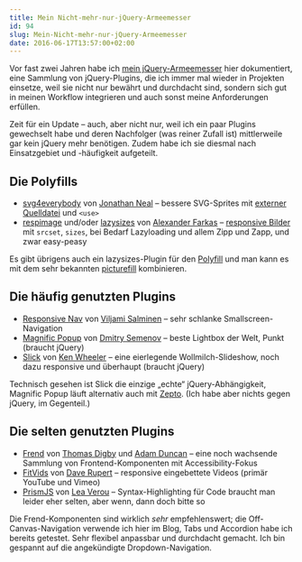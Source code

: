 ```yaml
---
title: Mein Nicht-mehr-nur-jQuery-Armeemesser
id: 94
slug: Mein-Nicht-mehr-nur-jQuery-Armeemesser
date: 2016-06-17T13:57:00+02:00
---
```


Vor fast zwei Jahren habe ich [mein jQuery-Armeemesser](/archiv/55/Mein-jQuery-Armeemesser.html) hier dokumentiert, eine Sammlung von jQuery-Plugins, die ich immer mal wieder in Projekten einsetze, weil sie nicht nur bewährt und durchdacht sind, sondern sich gut in meinen Workflow integrieren und auch sonst meine Anforderungen erfüllen.

Zeit für ein Update – auch, aber nicht nur, weil ich ein paar Plugins gewechselt habe und deren Nachfolger (was reiner Zufall ist) mittlerweile gar kein jQuery mehr benötigen. Zudem habe ich sie diesmal nach Einsatzgebiet und -häufigkeit aufgeteilt.

## Die Polyfills

-   [svg4everybody](https://github.com/jonathantneal/svg4everybody) von [Jonathan Neal](https://twitter.com/jon_neal) – bessere SVG-Sprites mit [externer Quelldatei](https://css-tricks.com/svg-use-external-source/) und `<use>`
-   [respimage](https://github.com/aFarkas/respimage) und/oder [lazysizes](https://github.com/aFarkas/lazysizes) von [Alexander Farkas](https://github.com/aFarkas) – [responsive Bilder](https://github.com/aFarkas) mit `srcset`, `sizes`, bei Bedarf Lazyloading und allem Zipp und Zapp, und zwar easy-peasy

Es gibt übrigens auch ein lazysizes-Plugin für den [Polyfill](https://github.com/aFarkas/lazysizes/tree/gh-pages/plugins/respimg) und man kann es mit dem sehr bekannten [picturefill](https://github.com/scottjehl/picturefill) kombinieren.

## Die häufig genutzten Plugins

-   [Responsive Nav](https://github.com/viljamis/responsive-nav.js) von [Viljami Salminen](https://twitter.com/viljamis) – sehr schlanke Smallscreen-Navigation
-   [Magnific Popup](https://github.com/dimsemenov/Magnific-Popup) von [Dmitry Semenov](https://twitter.com/dimsemenov) – beste Lightbox der Welt, Punkt (braucht jQuery)
-   [Slick](https://github.com/kenwheeler/slick/) von [Ken Wheeler](http://kenwheeler.github.io) – eine eierlegende Wollmilch-Slideshow, noch dazu responsive und überhaupt (braucht jQuery)

Technisch gesehen ist Slick die einzige „echte“ jQuery-Abhängigkeit, Magnific Popup läuft alternativ auch mit [Zepto](http://zeptojs.com). (Ich habe aber nichts gegen jQuery, im Gegenteil.)

## Die selten genutzten Plugins

-   [Frend](https://github.com/frend/frend.co) von [Thomas Digby](https://twitter.com/thomasdigby) und [Adam Duncan](https://twitter.com/duncanadam) – eine noch wachsende Sammlung von Frontend-Komponenten mit Accessibility-Fokus
-   [FitVids](https://github.com/davatron5000/FitVids.js) von [Dave Rupert](https://twitter.com/davatron5000) – responsive eingebettete Videos (primär YouTube und Vimeo)
-   [PrismJS](https://github.com/PrismJS/prism) von [Lea Verou](https://twitter.com/LeaVerou) – Syntax-Highlighting für Code braucht man leider eher selten, aber wenn, dann doch bitte so

Die Frend-Komponenten sind wirklich _sehr_ empfehlenswert; die Off-Canvas-Navigation verwende ich hier im Blog, Tabs und Accordion habe ich bereits getestet. Sehr flexibel anpassbar und durchdacht gemacht. Ich bin gespannt auf die angekündigte Dropdown-Navigation.
